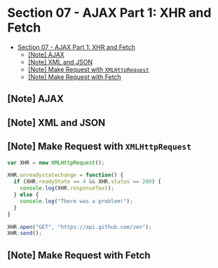 # Section 07 - AJAX Part 1: XHR and Fetch

- [Section 07 - AJAX Part 1: XHR and Fetch](#Section-07---AJAX-Part-1-XHR-and-Fetch)
  - [[Note] AJAX](#Note-AJAX)
  - [[Note] XML and JSON](#Note-XML-and-JSON)
  - [[Note] Make Request with `XMLHttpRequest`](#Note-Make-Request-with-XMLHttpRequest)
  - [[Note] Make Request with Fetch](#Note-Make-Request-with-Fetch)

## [Note] AJAX

## [Note] XML and JSON

## [Note] Make Request with `XMLHttpRequest`

```javascript
var XHR = new XMLHttpRequest();

XHR.onreadystatechange = function() {
  if (XHR.readyState == 4 && XHR.status == 200) {
    console.log(XHR.responseText);
  } else {
    console.log("There was a problem!");
  }
}

XHR.open("GET", "https://api.github.com/zen");
XHR.send();
```

## [Note] Make Request with Fetch

